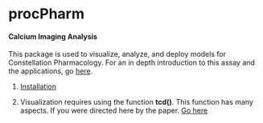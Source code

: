 # procPharm
#### Calcium Imaging Analysis
This package is used to visualize, analyze, and deploy models for Constellation Pharmacology. For an in depth introduction to this assay and the applications, go [here](https://www.youtube.com/watch?v=Ff1E0l2Zlhw).

1. [Installation](./extras/Documentation/installation.md)

2. Visualization requires using the function **tcd()**. This function has many aspects. If you were directed here by the paper. [Go here](./extras/Documentation/tcd.md)


